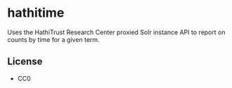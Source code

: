hathitime
=========

Uses the HathiTrust Research Center proxied Solr instance API to report on 
counts by time for a given term.

License
-------

* CC0
